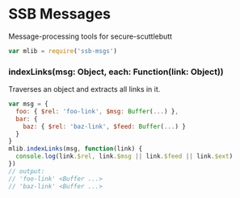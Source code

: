 # SSB Messages

Message-processing tools for secure-scuttlebutt

```js
var mlib = require('ssb-msgs')
```

### indexLinks(msg: Object, each: Function(link: Object))

Traverses an object and extracts all links in it.

```js
var msg = {
  foo: { $rel: 'foo-link', $msg: Buffer(...) },
  bar: {
    baz: { $rel: 'baz-link', $feed: Buffer(...) }
  }
}
mlib.indexLinks(msg, function(link) {
  console.log(link.$rel, link.$msg || link.$feed || link.$ext)
})
// output:
// 'foo-link' <Buffer ...>
// 'baz-link' <Buffer ...>
```